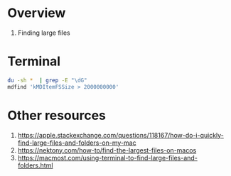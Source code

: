 # Overview
1. Finding large files

# Terminal
```bash
du -sh *  | grep -E "\dG"
mdfind 'kMDItemFSSize > 2000000000'
```


# Other resources
1. https://apple.stackexchange.com/questions/118167/how-do-i-quickly-find-large-files-and-folders-on-my-mac
1. https://nektony.com/how-to/find-the-largest-files-on-macos
1. https://macmost.com/using-terminal-to-find-large-files-and-folders.html